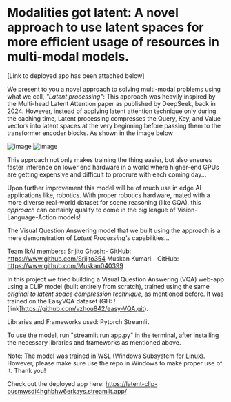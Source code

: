 # Modalities got latent: A novel approach to use latent spaces for more efficient usage of resources in multi-modal models.

[Link to deployed app has been attached below]

We present to you a novel approach to solving multi-modal problems using what we call, *"Latent processing"*:
This approach was heavily inspired by the Multi-head Latent Attention paper as published by DeepSeek, back in 2024.
However, instead of applying latent attention technique only during the caching time, Latent processing compresses the Query, Key, and Value vectors into latent spaces at the very beginning before passing them to the transformer encoder blocks. As shown in the image below

![image](https://github.com/user-attachments/assets/79327f67-0100-4f47-92ae-e5ef1eed3b2e)
![image](https://github.com/user-attachments/assets/07816b8c-3bad-4a97-970f-4520bbe57d7e)


This approach not only makes training the thing easier, but also ensures faster inference on lower end hardware in a world where higher-end GPUs are getting expensive and difficult to procrure with each coming day...

Upon further improvement this model will be of much use in edge AI applications like, robotics. With proper robotics hardware, mated with a more diverse real-world dataset for scene reasoning (like GQA), this *approach* can certainly qualify to come in the big league of Vision-Language-Action models!

The Visual Question Answering model that we built using the approach is a mere demonstration of *Latent Processing's* capabilities...

Team IkAI members: 
Srijito Ghosh:- GitHub: https://www.github.com/Srijito354
Muskan Kumari:- GitHub: https://www.github.com/Muskan040399

In this project we tried building a Visual Question Answering (VQA) web-app using a CLIP model (built entirely from scratch), trained using the same *original to latent space compression technique*, as mentioned before. It was trained on the EasyVQA dataset (GH: ![link]https://github.com/vzhou842/easy-VQA.git).

Libraries and Frameworks used:
Pytorch
Streamlit

To use the model, run "streamlit run app.py" in the terminal, after installing the necessary libraries and frameworks as mentioned above.

Note: The model was trained in WSL (Windows Subsystem for Linux). However, please make sure use the repo in Windows to make proper use of it. Thank you!

Check out the deployed app here: https://latent-clip-busmwsdi4hghbhw6erkays.streamlit.app/